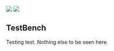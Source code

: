 <a href="https://github.com/kaosborn/TestBench/blob/master/.github/workflows/Test.yml">
<img src="https://github.com/kaosborn/TestBench/workflows/Test/badge.svg"></a>

<a href="https://github.com/kaosborn/TestBench/blob/master/.github/workflows/Build.yml">
<img src="https://github.com/kaosborn/TestBench/workflows/Build/badge.svg"></a>

## TestBench

Testing test. Nothing else to be seen here.

